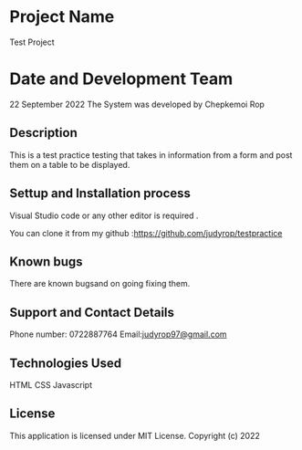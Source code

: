# Project Name
Test Project
# Date and Development Team
22 September 2022
The System was developed by Chepkemoi Rop
## Description
This is a test practice testing that takes in information from a form and post them on a table to be displayed.
## Settup and Installation process
Visual Studio code or any other editor is required .

You can clone it from my github :https://github.com/judyrop/testpractice
## Known bugs
There are known bugsand on going fixing them.
## Support and Contact Details
Phone number: 0722887764
Email:judyrop97@gmail.com
## Technologies Used
HTML
CSS
Javascript

## License
This  application is licensed under MIT License.
Copyright (c) 2022